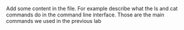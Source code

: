 Add some content in the file.
 For example describe what the ls and cat commands do in the command line interface. 
 Those are the main commands we used in the previous lab